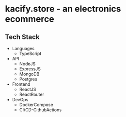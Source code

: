 # kacify.store - an electronics ecommerce

## Tech Stack
- Languages
    - TypeScript
- API
    - NodeJS
    - ExpressJS
    - MongoDB
    - Postgres
- Frontend
    - ReactJS
    - ReactRouter
- DevOps
    - DockerCompose
    - CI/CD-GithubActions